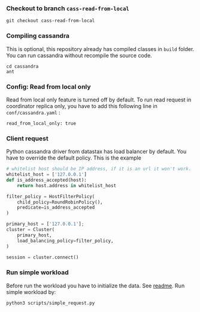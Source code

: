 ### Checkout to branch `cass-read-from-local`
```
git checkout cass-read-from-local
```

### Compiling cassandra
This is optional, this repository already has compiled classes in `build` folder. You can run cassandra without recompile the source code.
```
cd cassandra
ant
```

### Config: Read from local only
Read from local only feature is turned off by default. To run read request in coordinator replica only, you have to add this following line in `conf/cassandra.yaml` :
```
read_from_local_only: true
```

### Client request
Python cassandra driver from datastax has load balancer by default. You have to override the default policy. This is the example

```python
# whitelist host should be IP address, if it is an url it won't work.
whitelist_host = ['127.0.0.1']
def is_address_accepted(host):
	return host.address in whitelist_host

filter_policy = HostFilterPolicy(
    child_policy=RoundRobinPolicy(),
    predicate=is_address_accepted
)

primary_host = ['127.0.0.1'];
cluster = Cluster(
    primary_host,
    load_balancing_policy=filter_policy,
)

session = cluster.connect()
```

### Run simple workload
Before run the workload you have to initialize the data. See [readme](README.md).
Run simple workload by:
```
python3 scripts/simple_request.py
```
